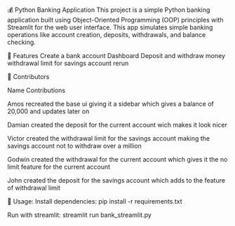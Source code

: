 💰 Python Banking Application
This project is a simple Python banking application built using Object-Oriented Programming (OOP) principles with Streamlit for the web user interface. This app simulates simple banking operations like account creation, deposits, withdrawals, and balance checking.


🚀 Features
Create a bank account
Dashboard
Deposit and withdraw money
withdrawal limit for savings account
rerun



👥 Contributors

Name	Contributions

Amos recreated the base ui giving it a sidebar which gives a balance of 20,000 and updates later on

Damian created the deposit for the current account wich makes it look nicer

Victor created the withdrawal limit for the savings account making the savings account not to withdraw over a million

Godwin created the withdrawal for the current account which gives it the no limit feature for the current account

John created the deposit for the savings account which adds to the feature of withdrawal limit


🧾 Usage:
Install dependencies:
pip install -r requirements.txt


Run with streamlit:
streamlit run bank_streamlit.py
